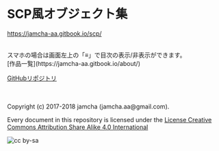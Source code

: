 # SCP風オブジェクト集

<https://jamcha-aa.gitbook.io/scp/>  

<br>  
スマホの場合は画面左上の「≡」で目次の表示/非表示ができます。  

<br>  
[作品一覧](https://jamcha-aa.gitbook.io/about/)  

[GitHubリポジトリ](https://github.com/jamcha-aa/SCP)  

<br>  
<br>  
Copyright (c) 2017-2018 jamcha (jamcha.aa@gmail.com).  

Every document in this repository is licensed under the [License Creative Commons Attribution Share Alike 4.0 International](http://creativecommons.org/licenses/by-sa/4.0/deed)  

![cc by-sa](http://i.creativecommons.org/l/by-sa/4.0/88x31.png)

